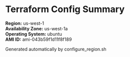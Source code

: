 # Terraform Config Summary

**Region:** us-west-1  
**Availability Zone:** us-west-1a  
**Operating System:** ubuntu  
**AMI ID:** ami-043b59f1d11f8f189

Generated automatically by configure_region.sh
